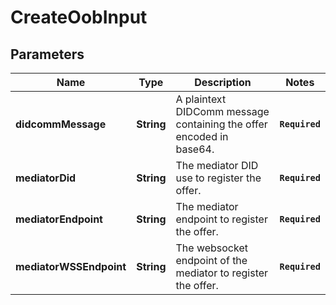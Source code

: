 # CreateOobInput
## Parameters

| Name | Type | Description | Notes |
|------------ | ------------- | ------------- | -------------|
| **didcommMessage** | **String** | A plaintext DIDComm message containing the offer encoded in base64. | **`Required`**   |
| **mediatorDid** | **String** | The mediator DID use to register the offer. | **`Required`**   |
| **mediatorEndpoint** | **String** | The mediator endpoint to register the offer. | **`Required`**   |
| **mediatorWSSEndpoint** | **String** | The websocket endpoint of the mediator to register the offer. | **`Required`**   |

